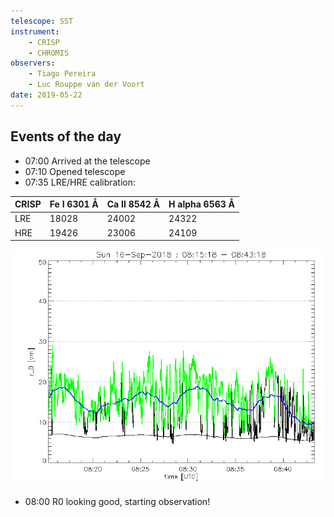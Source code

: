 ```yaml
---
telescope: SST
instrument:
    - CRISP
    - CHROMIS
observers:
    - Tiago Pereira
    - Luc Rouppe van der Voort
date: 2019-05-22
---
```


## Events of the day

* 07:00 Arrived at the telescope
* 07:10 Opened telescope
* 07:35 LRE/HRE calibration:

CRISP |	Fe I  6301 Å | Ca II 8542 Å | H alpha 6563 Å
----- | ------------ | ------------ | --------------
LRE   | 18028 | 24002 | 24322
HRE   | 19426 | 23006 | 24109

![r0 plot](File_R0plot_20181016_093000-100500.png)

* 08:00 R0 looking good, starting observation!
